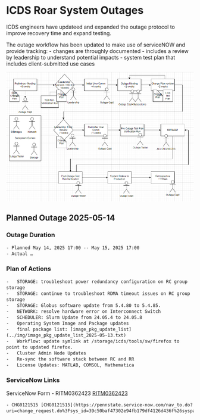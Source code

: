 # ICDS Roar System Outages

ICDS engineers have updateed and expanded the outage protocol to improve recovery time and expand testing. 

The outage workflow has been updated to make use of serviceNOW and provide tracking: 
    - changes are throughly documented
    - includes a review by leadership to understand potential impacts
    - system test plan that includes client-submitted use cases

![Outage WorkFlow Diagram](../img/ICDS_Outage_workflow.png)


## Planned Outage 2025-05-14

### Outage Duration
    - Planned May 14, 2025 17:00 -- May 15, 2025 17:00
    - Actual …

### Plan of Actions
    -	STORAGE: troubleshoot power redundancy configuration on RC group storage
    -	STORAGE: continue to troubleshoot RDMA timeout issues on RC group storage 
    -	STORAGE: Globus software update from 5.4.80 to 5.4.85. 
    -	NETWORK: resolve hardware error on Interconnect Switch
    -	SCHEDULER: Slurm Update from 24.05.4 to 24.05.8
    -	Operating System Image and Package updates
    -	final package list: [image_pkg_update_list](../img/image_pkg_update_list_2025-05-13.txt)
    -	Workflow: update symlink at /storage/icds/tools/sw/firefox to point to updated firefox.
    -	Cluster Admin Node Updates
    -	Re-sync the software stack between RC and RR
    -	License Updates: MATLAB, COMSOL, Mathematica

### ServiceNow Links
ServiceNow Form
    - RITM0362423 [RITM0362423](https://pennstate.service-now.com/nav_to.do?uri=sc_req_item.do%3Fsys_id=9dc5c7af47302e94fb179df4126d439c%26sysparm_stack=sc_req_item_list.do%3Fsysparm_query=active=true)

    - CHG0121515 [CHG0121515](https://pennstate.service-now.com/nav_to.do?uri=change_request.do%3Fsys_id=39c50baf47302e94fb179df4126d436f%26sysparm_stack=change_request_list.do%3Fsysparm_query=active=true)
